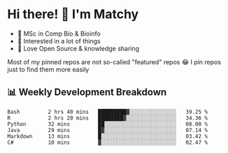 # Hi there! 👋 I'm Matchy

- 🧬 MSc in Comp Bio & Bioinfo
- 🎈 Interested in a lot of things
- 💜 Love Open Source & knowledge sharing

Most of my pinned repos are not so-called "featured" repos 😂 I pin repos just to find them more easily

## 📊 Weekly Development Breakdown

<!--START_SECTION:waka-->

```text
Bash         2 hrs 40 mins   █████████▓░░░░░░░░░░░░░░░   39.25 %
R            2 hrs 20 mins   ████████▓░░░░░░░░░░░░░░░░   34.36 %
Python       32 mins         ██░░░░░░░░░░░░░░░░░░░░░░░   08.00 %
Java         29 mins         █▓░░░░░░░░░░░░░░░░░░░░░░░   07.14 %
Markdown     13 mins         █░░░░░░░░░░░░░░░░░░░░░░░░   03.42 %
C#           10 mins         ▓░░░░░░░░░░░░░░░░░░░░░░░░   02.47 %
```

<!--END_SECTION:waka-->
